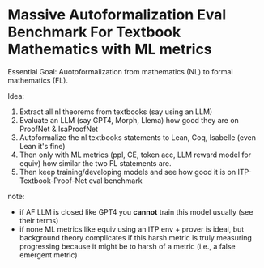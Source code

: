 # Massive Autoformalization Eval Benchmark For Textbook Mathematics with ML metrics
Essential Goal: Auotoformalization from mathematics (NL) to formal mathematics (FL).

Idea: 
1. Extract all nl theorems from textbooks (say using an LLM)
2. Evaluate an LLM (say GPT4, Morph, Llema) how good they are on ProofNet & IsaProofNet
3. Autoformalize the nl textbooks statements to Lean, Coq, Isabelle (even Lean it's fine)
4. Then only with ML metrics (ppl, CE, token acc, LLM reward model for equiv) how similar the two FL statements are.
5. Then keep training/developing models and see how good it is on ITP-Textbook-Proof-Net eval benchmark

note:
- if AF LLM is closed like GPT4 you **cannot** train this model usually (see their terms)
- if none ML metrics like equiv using an ITP env + prover is ideal, but background theory complicates if this harsh metric is truly measuring progressing because it might be to harsh of a metric (i.e., a false emergent metric)
